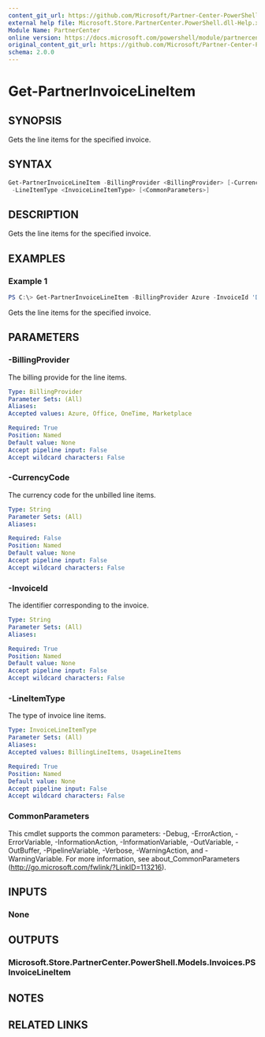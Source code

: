 ```yaml
---
content_git_url: https://github.com/Microsoft/Partner-Center-PowerShell/blob/master/docs/help/Get-PartnerInvoiceLineItem.md
external help file: Microsoft.Store.PartnerCenter.PowerShell.dll-Help.xml
Module Name: PartnerCenter
online version: https://docs.microsoft.com/powershell/module/partnercenter/Get-PartnerInvoiceLineItem
original_content_git_url: https://github.com/Microsoft/Partner-Center-PowerShell/blob/master/docs/help/Get-PartnerInvoiceLineItem.md
schema: 2.0.0
---
```


# Get-PartnerInvoiceLineItem

## SYNOPSIS
Gets the line items for the specified invoice.

## SYNTAX

```powershell
Get-PartnerInvoiceLineItem -BillingProvider <BillingProvider> [-CurrencyCode <String>] -InvoiceId <String>
 -LineItemType <InvoiceLineItemType> [<CommonParameters>]
```

## DESCRIPTION
Gets the line items for the specified invoice.

## EXAMPLES

### Example 1
```powershell
PS C:\> Get-PartnerInvoiceLineItem -BillingProvider Azure -InvoiceId 'D070002ISK' -LineItemType 'BillingLineItems'
```

Gets the line items for the specified invoice.

## PARAMETERS

### -BillingProvider
The billing provide for the line items.

```yaml
Type: BillingProvider
Parameter Sets: (All)
Aliases:
Accepted values: Azure, Office, OneTime, Marketplace

Required: True
Position: Named
Default value: None
Accept pipeline input: False
Accept wildcard characters: False
```

### -CurrencyCode
The currency code for the unbilled line items.

```yaml
Type: String
Parameter Sets: (All)
Aliases:

Required: False
Position: Named
Default value: None
Accept pipeline input: False
Accept wildcard characters: False
```

### -InvoiceId
The identifier corresponding to the invoice.

```yaml
Type: String
Parameter Sets: (All)
Aliases:

Required: True
Position: Named
Default value: None
Accept pipeline input: False
Accept wildcard characters: False
```

### -LineItemType
The type of invoice line items.

```yaml
Type: InvoiceLineItemType
Parameter Sets: (All)
Aliases:
Accepted values: BillingLineItems, UsageLineItems

Required: True
Position: Named
Default value: None
Accept pipeline input: False
Accept wildcard characters: False
```

### CommonParameters
This cmdlet supports the common parameters: -Debug, -ErrorAction, -ErrorVariable, -InformationAction, -InformationVariable, -OutVariable, -OutBuffer, -PipelineVariable, -Verbose, -WarningAction, and -WarningVariable. For more information, see about_CommonParameters (http://go.microsoft.com/fwlink/?LinkID=113216).

## INPUTS

### None

## OUTPUTS

### Microsoft.Store.PartnerCenter.PowerShell.Models.Invoices.PSInvoiceLineItem

## NOTES

## RELATED LINKS
